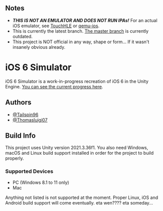 ## Notes
- ***THIS IS NOT AN EMULATOR AND DOES NOT RUN IPAs!*** For an actual iOS emulator, see [TouchHLE](https://github.com/touchHLE/touchHLE) or [qemu-ios](https://github.com/devos50/qemu-ios).
- This is currently the latest branch. [The master branch](https://github.com/OSSimulation/iOS-6-Simulator/tree/master) is currently outdated.
- This project is NOT official in any way, shape or form... If it wasn't insanely obvious already.
# iOS 6 Simulator
iOS 6 Simulator is a work-in-progress recreation of iOS 6 in the Unity Engine. [You can see the current progress here](https://github.com/orgs/OSSimulation/projects/1).
## Authors
- [@Tailspin96](https://github.com/tailspin96)
- [@Thomasluigi07](https://github.com/thomasluigi07)
## Build Info
This project uses Unity version 2021.3.36f1. You also need Windows, macOS and Linux build support installed in order for the project to build properly.
### Supported Devices
- PC (Windows 8.1 to 11 only)
- Mac

Anything not listed is not supported at the moment. Proper Linux, iOS and Android build support will come eventually. eta wen???? eta someday...
